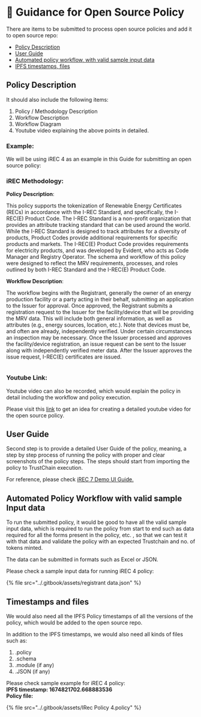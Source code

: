 # 📔 Guidance for Open Source Policy

There are items to be submitted to process open source policies and add it to open source repo:

* [Policy Description](guidance-for-open-source-policy.md#policy-description)
* [User Guide](guidance-for-open-source-policy.md#user-guide)
* [Automated policy workflow, with valid sample input data](guidance-for-open-source-policy.md#automated-policy-workflow-with-valid-sample-input-data)
* [IPFS timestamps, files](guidance-for-open-source-policy.md#timestamps-and-files)

## Policy Description

It should also include the following items:

1. Policy / Methodology Description&#x20;
2. Workflow Description
3. Workflow Diagram
4. Youtube video explaining the above points in detailed.

### Example:&#x20;

We will be using iREC 4 as an example in this Guide for submitting an open source policy:

### **iREC Methodology:**

**Policy Description**:

This policy supports the tokenization of Renewable Energy Certificates (RECs) in accordance with the I-REC Standard, and specifically, the I-REC(E) Product Code. The I-REC Standard is a non-profit organization that provides an attribute tracking standard that can be used around the world. While the I-REC Standard is designed to track attributes for a diversity of products, Product Codes provide additional requirements for specific products and markets. The I-REC(E) Product Code provides requirements for electricity products, and was developed by Evident, who acts as Code Manager and Registry Operator. The schema and workflow of this policy were designed to reflect the MRV requirements, processes, and roles outlined by both I-REC Standard and the I-REC(E) Product Code.

**Workflow Description**:

The workflow begins with the Registrant, generally the owner of an energy production facility or a party acting in their behalf, submitting an application to the Issuer for approval. Once approved, the Registrant submits a registration request to the Issuer for the facility/device that will be providing the MRV data. This will include both general information, as well as attributes (e.g., energy sources, location, etc.). Note that devices must be, and often are already, independently verified. Under certain circumstances an inspection may be necessary. Once the Issuer processed and approves the facility/device registration, an issue request can be sent to the Issuer along with independently verified meter data. After the Issuer approves the issue request, I-REC(E) certificates are issued.

<figure><img src="../.gitbook/assets/image (67).png" alt=""><figcaption></figcaption></figure>

### Youtube Link:&#x20;

Youtube video can also be recorded, which would explain the policy in detail including the workflow and policy execution.

Please visit this [link](https://www.youtube.com/watch?v=nOQpLmbW0hA) to get an idea for creating a detailed youtube video for the open source policy.&#x20;

## User Guide

Second step is to provide a detailed User Guide of the policy, meaning, a step by step process of running the policy with proper and clear screenshots of the policy steps. The steps should start from importing the policy to TrustChain execution.

For reference, please check [iREC 7 Demo UI Guide.](demo-guide/renewable-energy-credits/irec-7-demo-guide.md)

## Automated Policy Workflow with valid sample Input data&#x20;

To run the submitted policy, it would be good to have all the valid sample input data, which is required to run the policy from start to end such as data required for all the forms present in the policy, etc. , so that we can test it with that data and validate the policy with an expected Trustchain and no. of tokens minted.

The data can be submitted in formats such as Excel or JSON.

Please check a sample input data for running iREC 4 policy:

{% file src="../.gitbook/assets/registrant data.json" %}

## Timestamps and files

We would also need all the IPFS Policy timestamps of all the versions of the policy, which would be added to the open source repo.

In addition to the IPFS timestamps, we would also need all kinds of files such as:

1. .policy
2. .schema
3. .module (if any)
4. .JSON (if any)

Please check sample example for iREC 4 policy:\
**IPFS timestamp: 1674821702.668883536**\
**Policy file:**

{% file src="../.gitbook/assets/IRec Policy 4.policy" %}
